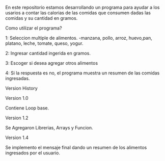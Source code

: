 En este repositorio estamos desarrollando un programa para ayudar a los usarios a contar las calorias de las comidas que consumen dadas las comidas y su cantidad en gramos.

Como utilizar el programa?

1: Seleccion multiple de alimentos. -manzana, pollo, arroz, huevo,pan, platano, leche, tomate, queso, yogur.

2: Ingresar cantidad ingerida en gramos.

3: Escoger si desea agregar otros alimentos

4: Si la respuesta es no, el programa muestra un resumen de las comidas ingresadas.

Version History

Version 1.0 

Contiene Loop base.

Version 1.2

Se Agregaron Librerias, Arrays y Funcion.

Version 1.4 

Se implemento el mensaje final dando un resumen de los alimentos ingresados por el usuario.

